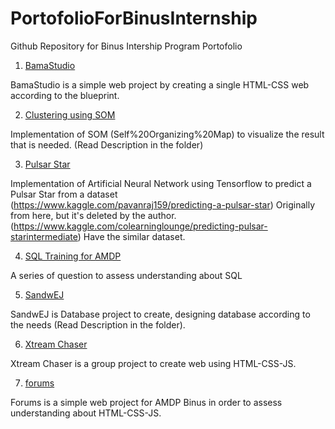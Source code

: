 # PortofolioForBinusInternship

Github Repository for Binus Intership Program Portofolio

1. [BamaStudio](/BamaStudio)

BamaStudio is a simple web project by creating a single HTML-CSS web according to the blueprint.

2. [Clustering using SOM](/Clustering%20using%20SOM)

Implementation of SOM (Self%20Organizing%20Map) to visualize the result that is needed. (Read Description in the folder)

3. [Pulsar Star](/Pulsar%20Stars)

Implementation of Artificial Neural Network using Tensorflow to predict a Pulsar Star from a dataset 
(https://www.kaggle.com/pavanraj159/predicting-a-pulsar-star) Originally from here, but it's deleted by the author.
(https://www.kaggle.com/colearninglounge/predicting-pulsar-starintermediate) Have the similar dataset.

4. [SQL Training for AMDP](/SQL%20Training%20for%20AMDP)

A series of question to assess understanding about SQL

5. [SandwEJ](/SandwEJ)

SandwEJ is Database project to create, designing database according to the needs (Read Description in the folder).

6. [Xtream Chaser](/Xtream%20Chaser)

Xtream Chaser is a group project to create web using HTML-CSS-JS.

7. [forums](/forums)

Forums is a simple web project for AMDP Binus in order to assess understanding about HTML-CSS-JS.


